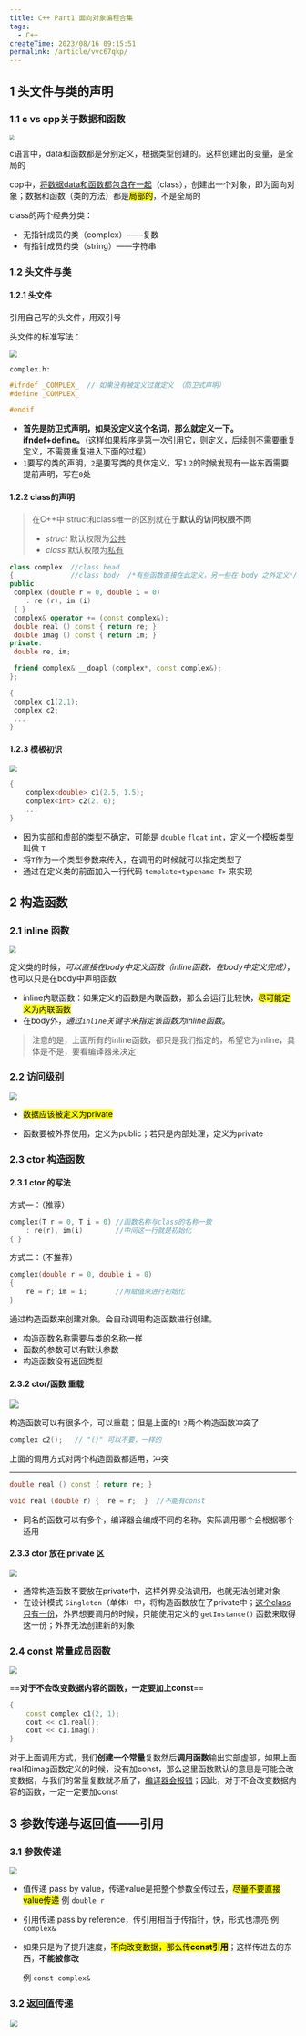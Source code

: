 ```yaml
---
title: C++ Part1 面向对象编程合集
tags: 
  - C++
createTime: 2023/08/16 09:15:51
permalink: /article/vvc67qkp/
---
```




## 1 头文件与类的声明

### 1.1 c vs cpp关于数据和函数

<img src="https://raw.githubusercontent.com/PLUS-WAVE/blog-image/master/img/2023-07-13-20-02-37-image.png" style="zoom:50%;" />

c语言中，data和函数都是分别定义，根据类型创建的。这样创建出的变量，是全局的

cpp中，<u>将数据data和函数都包含在一起</u>（class），创建出一个对象，即为面向对象；数据和函数（类的方法）都是<mark>局部的</mark>，不是全局的
<!-- more -->
class的两个经典分类：

- 无指针成员的类（complex）——复数
- 有指针成员的类（string）——字符串

### 1.2 头文件与类

#### 1.2.1 头文件

引用自己写的头文件，用双引号

头文件的标准写法：

<img src="https://raw.githubusercontent.com/PLUS-WAVE/blog-image/master/img/zoi1T4YHCO7AtdP.png" style="zoom:80%;" />

`complex.h:`

```cpp
#ifndef _COMPLEX_  // 如果没有被定义过就定义 （防卫式声明）
#define _COMPLEX_

#endif
```

- **首先是防卫式声明，如果没定义这个名词，那么就定义一下。ifndef+define。**（这样如果程序是第一次引用它，则定义，后续则不需要重复定义，不需要重复进入下面的过程）
- `1`要写的类的声明，`2`是要写类的具体定义，写`1` `2`的时候发现有一些东西需要提前声明，写在`0`处

#### 1.2.2 class的声明

> 在C++中 struct和class唯一的区别就在于**默认的访问权限不同**
>
> * *struct* 默认权限为<u>公共</u>
> * *class* 默认权限为<u>私有</u>

```cpp
class complex  //class head
{              //class body  /*有些函数直接在此定义，另一些在 body 之外定义*/
public:
 complex (double r = 0, double i = 0)
    : re (r), im (i) 
 { }
 complex& operator += (const complex&);
 double real () const { return re; }
 double imag () const { return im; }
private:
 double re, im;

 friend complex& __doapl (complex*, const complex&); 
};
```

```cpp
{
 complex c1(2,1);
 complex c2;
 ...
}
```

#### 1.2.3 模板初识

<img src="https://raw.githubusercontent.com/PLUS-WAVE/blog-image/master/img/xQKbWalLFc9NsEo.png" style="zoom: 80%;" />

```cpp
{
    complex<double> c1(2.5, 1.5);
    complex<int> c2(2, 6);
    ...
}
```

- 因为实部和虚部的类型不确定，可能是 `double` `float` `int`，定义一个模板类型叫做 `T` 
- 将`T`作为一个类型参数来传入，在调用的时候就可以指定类型了
- 通过在定义类的前面加入一行代码 `template<typename T>` 来实现

## 2 构造函数

### 2.1 inline 函数

<img src="https://raw.githubusercontent.com/PLUS-WAVE/blog-image/master/img/2023-07-13-20-04-44-image.png" style="zoom: 70%;" />

定义类的时候，*可以直接在body中定义函数（inline函数，在body中定义完成）*，也可以只是在body中声明函数

- inline内联函数：如果定义的函数是内联函数，那么会运行比较快，<mark>尽可能定义为内联函数</mark>
- 在body外，*通过`inline`关键字来指定该函数为inline函数*。

> 注意的是，上面所有的inline函数，都只是我们指定的，希望它为inline，具体是不是，要看编译器来决定

### 2.2 访问级别

<img src="https://raw.githubusercontent.com/PLUS-WAVE/blog-image/master/img/2023-07-13-20-05-19-image.png" style="zoom: 80%;" />

- <mark>数据应该被定义为private</mark>

- 函数要被外界使用，定义为public；若只是内部处理，定义为private

### 2.3 ctor 构造函数

#### 2.3.1 ctor 的写法

方式一：（推荐）

```cpp
complex(T r = 0, T i = 0) //函数名称与class的名称一致
    : re(r), im(i)        //中间这一行就是初始化
{ }
```

方式二：（不推荐）

```cpp
complex(double r = 0, double i = 0)  
{
    re = r; im = i;       //用赋值来进行初始化
}
```

通过构造函数来创建对象。会自动调用构造函数进行创建。

- 构造函数名称需要与类的名称一样
- 函数的参数可以有默认参数
- 构造函数没有返回类型

#### 2.3.2 ctor/函数 重载

![](https://raw.githubusercontent.com/PLUS-WAVE/blog-image/master/img/202307160852248.png)

构造函数可以有很多个，可以重载；但是上面的`1` `2`两个构造函数冲突了

```cpp
complex c2();   // "()" 可以不要，一样的
```

上面的调用方式对两个构造函数都适用，冲突

---

```cpp
double real () const { return re; }
```

```cpp
void real (double r) {  re = r;  }  //不能有const
```

- 同名的函数可以有多个，编译器会编成不同的名称，实际调用哪个会根据哪个适用

#### 2.3.3 ctor 放在 private 区

<img src="https://raw.githubusercontent.com/PLUS-WAVE/blog-image/master/img/202307160852097.png" style="zoom:80%;" />

- 通常构造函数不要放在private中，这样外界没法调用，也就无法创建对象
- 在设计模式 `Singleton`（单体）中，将构造函数放在了private中；<u>这个class只有一份</u>，外界想要调用的时候，只能使用定义的 `getInstance()` 函数来取得这一份；外界无法创建新的对象

### 2.4 const 常量成员函数

<img src="https://raw.githubusercontent.com/PLUS-WAVE/blog-image/master/img/202307160854481.png" style="zoom:80%;" />

==**对于不会改变数据内容的函数，一定要加上const**==



```cpp
{
    const complex c1(2, 1);
    cout << c1.real();
    cout << c1.imag();
}
```

对于上面调用方式，我们**创建一个常量**复数然后**调用函数**输出实部虚部，如果上面real和imag函数定义的时候，没有加const，那么这里函数默认的意思是可能会改变数据，与我们的常量复数就矛盾了，<u>编译器会报错</u>；因此，对于不会改变数据内容的函数，一定一定要加const



## 3 参数传递与返回值——引用

### 3.1 参数传递

<img src="https://raw.githubusercontent.com/PLUS-WAVE/blog-image/master/img/202307160855100.png" style="zoom:80%;" />

- 值传递 pass by value，传递value是把整个参数全传过去，<mark>尽量不要直接value传递</mark>  例 `double r`

- 引用传递 pass by reference，传引用相当于传指针，快，形式也漂亮 例 `complex&` 

- 如果只是为了提升速度，<mark>不向改变数据，那么传**const引用**</mark>；这样传进去的东西，**不能被修改** 

  例 `const complex&`

### 3.2 返回值传递

<img src="https://raw.githubusercontent.com/PLUS-WAVE/blog-image/master/img/202307160855838.png" title="" alt="" width="525" style="zoom:80%;" >

返回值的传递，<mark>尽量返回引用</mark>

> **在函数中创建的变量 (local 变量)，要返回**——这种情况是**不能返回引用的**；因为函数结束后函数中创建的变量就消失了，无法引用

------

<img src="https://raw.githubusercontent.com/PLUS-WAVE/blog-image/master/img/202307160904839.png" title="" alt="" width="533" style="zoom:80%;" >

> <u>传递者</u>无需知道<u>接受者</u>是以<u>reference形式</u>接受——所以用reference形式很便捷

## 4 友元 friend

### 4.1 友元

![](https://raw.githubusercontent.com/PLUS-WAVE/blog-image/master/img/202307160906644.png)

友元：friend，<u>修饰在函数定义之前</u>，**表示这个函数可以直接拿该类对象的private数据**

```cpp
inline complex&
__doapl(complex* ths, const complex& r)
{
    ths->re += r.re;  //直接拿private的数据，不需要函数
    ths->im += r.im;
    return *ths;
}
```

- 如上面所示，声明为friend之后，函数可以直接取到re和im，如果不被声明为friend，**只能通过调用real和imag函数来得到，效率较低**

### 4.2 相同 class 的 object 互为 friends

![](https://raw.githubusercontent.com/PLUS-WAVE/blog-image/master/img/202307160907920.png)

```cpp
{
    complex c1(2, 1);
    complex c2;
    c2.func(c1);
}
```

<mark>相同class的不同对象互为友元</mark>，即可以<u>直接取另一個 object 的 private data</u>

## 5 操作符重载与临时对象

### 5.1 操作符重载

在c++里我们可以定义加法等操作符，比如我们可以定义两个石头的加法

#### 5.1.1 成员函数实现 / this

成员函数： `complex :: function ....` 前面带有class的名称（在class里先声明了的）

```cpp
inline complex&
complex::operator += (const complex& r) {
    return __doapl(this, r);   //do assignment plus
}
```

<img src="https://raw.githubusercontent.com/PLUS-WAVE/blog-image/master/img/202307160907795.png" style="zoom:80%;" />

所有的成员函数都带有一个<mark>隐藏的参数`this`</mark>（<mark>是一个指针</mark>），`this`指向调用这个函数的调用者

- 定义函数的时候，**在参数中不能写出来`this`**，直接用即可

- **函数里可写可不写**，但当<u>传入参数</u>与<u>成员变量名</u>**相同**时要写

  ```cpp
  public:
  	double real () const { return this->re; }  //这里的this->可省略 
  ```

---

```cpp
c3 += c2 += c1;    // c2 加了 c1 后如果返回 void 就无法进行 c3 的操作了
```

将操作符写为void函数也可以，**但为了可以兼容`c3+=c2+=c1`的形式，写成返回引用更好。**



#### 5.1.2 非成员函数实现

<img src="https://raw.githubusercontent.com/PLUS-WAVE/blog-image/master/img/202307160910764.png" style="zoom: 67%;" />

非成员函数**没有`this`**

应对三种使用方法，写出三种方式

- 非成员函数是global函数——为了后面两种使用方法

- 这些函数<mark>不能返回引用</mark>，必须值传递
  
  > **在函数中创建的新变量 (local 变量)，要返回**

#### 5.1.3 output函数 << 的重载

cout不认识新定义的这种复数，因此也需要对`<<`进行操作符重载

> 只能全局函数，不能成员函数——导致使用时方向相反

```cpp
#include <iostream.h>
ostream&
operator<<(ostream& os, const complex& x)
{
    return os << '(' << real(x) << ',' << imag(x) << ')';  //自定义输出
}
```

- `ostream&` 是 `cout` 的 classname

> 参数传递：os 在函数中会变化，所以不能加 `const`

> 返回值传递：为了避免 `cout << c1 << conj(c1);` 连续输出，不用 `void`
> 
> `cout << c1` 返回值需要与 `cout` 类型一致



### 5.2 临时对象

<img src="https://raw.githubusercontent.com/PLUS-WAVE/blog-image/master/img/202307160913256.png"  />

`classname ()` 创建一个classname类型的临时对象——不需要名称，生命只有一行

## 6 带指针的类：三大函数

<img src="https://raw.githubusercontent.com/PLUS-WAVE/blog-image/master/img/202307160914266.png" style="zoom:80%;" />

- 析构函数：`~String();`

- 拷贝构造函数 copy ctor ： `String (const String& str);` —— `string s3(s1)`

- 拷贝赋值函数 copy op= ： `String& operator=(const String& str);` —— `s3=s2`
  
  > 编译器默认的拷贝构造赋值（一个bit一个bit的复制），编译器默认的只是拷贝了指针（浅拷贝），而不是指针指向的数据
  >
  > <img src="https://raw.githubusercontent.com/PLUS-WAVE/blog-image/master/img/202307160915253.png" title="" alt="" width="496"  >
  >
  > alias（别名）和 memory leak（内存泄漏）都是十分危险的
  >
  > <mark>因此，如果类中有指针，一定自己写这两个函数</mark>

### 6.1 ctor 和 dtor (构造和析构函数)

#### 6.1.1 ctor 构造函数

这里的 `new` 是申请的<mark>字符串的空间</mark>

```cpp
inline
String::String(const char* cstr = 0)
{
    if (cstr) {       // 指定了初值—— String s2("hello");
        m_data = new char[strlen(cstr) + 1];  // 字符串长度 + /0
        strcpy(m_data, cstr);
    }
    else {            // 未指定初值—— String s1();
        m_data = new char[1];
        *m_data = '\0';
    }
}
```

这里的 `new` 是申请的<mark>指针的空间</mark>，`String()`里面还有一个 `new`

```cpp
String* p = new String("hello");  
delete p;
```

#### 6.1.2 dtor 析构函数

```cpp
inline  
String::~String()
{
    delete[] m_data;
}
```

每个 `new` 都对应一个 `delete` —— 一定要释放

<mark>类对象死亡的时候（离开作用域），析构函数会被自动调用</mark>

例：这里结束会调用三次 dtor

```cpp
{
    String s1(),
    String s2("hello");
    String* p = new String("hello");
    delete p;
}
```

### 6.2 copy ctor 拷贝构造函数

```cpp
inline
String::String(const String& str)
{
    m_data = new char[strlen(str.m_data) + 1]; // “str.m_data” 兄弟之间互为友元 
    strcpy(m_data, str.m_data); // 深拷贝
}
```

```cpp
String s1("hello ");
String s2(s1);
```

### 6.3 copy op= 拷贝赋值函数

1. 先杀死调用者

2. 重新申请指定大小的空间

3. 复制字符串内容到调用者

```cpp
inline
String& String::operator=(const String & str)
{
    if (this == &str)  // 检测自我赋值 self assignment
        return *this;

    delete[] m_data;                               // 第一步
    m_data = new char[strlen(str.m_data) + 1];     // 第二步
    strcpy(m_data, str.m_data);                    // 第三步
    return *this;
}
```

> 一定要在开始就<mark>检测自我赋值</mark>，因为`a=a`时第一步 `delete` 了后，会使第三步出现问题



## 7 堆，栈，内存管理

### 7.1 堆和栈

**Stack** **栈**，是存在于某作用域 (scope) 的一块内存空间。

例如当你调用函数，函数本身即会形成一个 `stack` 用来放置它所接收的参数，以及返回地址；在函数本体 (function body) 内声明的任何变量其所使用的内存块都取自上述 `stack`



**Heap** **堆**，或称为 *system heap* ，是指由操作系统提供的一块 global 内存空间，程序可动态分配 (dynamic allocated) 从中获得若干区块   (blocks)

<u>可以用 `new` 来动态取得</u>

> 在 stack 中的是<u>自动生成的空间</u>，作用域结束空间会自动释放
>
> 在 heap 中的是<u>自己申请的空间</u>，需要自己释放

```cpp
{
   complex c1(1,2);              
   /*c1空间来自stack*/
   complex* p = new complex(3);  
   /*complex(3) 是个临时对象
   其所用的空间是以new从heap动态分配而得，并由p指向*/
}
```

### 7.2 object 生命期

- *stack objects* 的生命期 

  `c1` 便是所谓 stack object，其生命在作用域 (scope) 结束之际结束这种作用域内的 object，又称为 *auto object*，因为它会被“自动”清理（结束自动调用析构函数）

  ```cpp
  {
  	complex c1(1,2);
  }
  ```

  

- *static local objects* 的生命期

  若在前面加上 `static` 后，其会存在到整个程序结束

  ```cpp
  {
      static complex c2(1,2);
  }
  ```

- *global objects* 的生命期

  写在任何作用域之外的对象，其生命在整个程序结束之后才结束，你也可以把它视为一种 static object，其作用域是整个程序

  ```cpp
  ...
  complex c3(1,2);
  
  int main()
  {
      ...
  }
  ```

- *heap objects* 的生命期

  `p` 所指的便是 heap object，其生命在它被 `delete` 之际结束

  ```cpp
  {
      complex* p = new complex;
      ...
      delete p;
  }
  
  ```

### 7.3 new 和delete

#### 7.3.1 new

**new**：先分配 *memory* , 再调用 *ctor* 

<img src="https://raw.githubusercontent.com/PLUS-WAVE/blog-image/master/img/blog/2023-07-31/image-20230731092332395.png" alt="image-20230731092332395" style="zoom: 50%;" />

1. 分配内存：先用一个特殊函数，按 class 的定义分配了两个 `double` 的大小
2. 转型（忽视）
3. 调用构造函数，赋值`(1,2)`



#### 7.3.2 delete

**delete**：先调用 *dtor*, 再释放 *memory*

<img src="https://raw.githubusercontent.com/PLUS-WAVE/blog-image/master/img/blog/2023-07-31/image-20230731092947259.png" alt="image-20230731092947259" style="zoom: 50%;" />

1. 调用析构函数——释放的是 `m_date` 指向的字符串 `Hello` 的空间（即构造函数中 `new` 申请的空间）
2. 释放内存：用一个特殊函数释放了 `ps` 指向的空间（即`String* ps = new String("Hello");` 中 `new` 申请的空间）



### 7.4 内存动态分配

#### 7.4.1 在VC下内存动态分配

在VC下（不同编译器的内存动态分配可能不同）

<img src="https://raw.githubusercontent.com/PLUS-WAVE/blog-image/master/img/blog/2023-07-31/image-20230731095853726.png" alt="image-20230731095853726"  />

- 调试模式：

  `(4*3)` 是3个指针的大小

  `(32+4)` 是调试模式所需空间（橘色部分）

  `(4*2)` 是上下两个 *cookie* ——表示内存块的开始与结束

  `4` 是数组才有的长度记录

  由于分配内存块需要是16的倍数，所以需要 *pad* 来填充到`64`

- 执行模式：

  去掉调试模式的空间即可

> 因为内存块是16的倍数，因此最后四位bit一定都是0，*cookie* 就借用最后的一位`1`表示占用内存，`0`表示释放内存
>
> 如上图`41h`中`1`即表示占用内存



#### 7.4.2 array new/delete

![image-20230731101729210](https://raw.githubusercontent.com/PLUS-WAVE/blog-image/master/img/blog/2023-07-31/image-20230731101729210.png)

==`array new` 一定要搭配 `array delete`==

==`new`后有`[ ]`—> `delete`后加`[ ]`==

普通的delete只调用一次析构函数——剩下两个<u>指针的指向的空间</u>没有调用析构函数，内存泄漏

这种情况发生在有指针的类，但最好都这样写

## 8 静态 模板 namespace

### 8.1 static

对于**非静态**的函数和数据：

非静态的成员函数通过`this`指针来处理不同的数据（一份函数--->多个对象）

<img src="https://raw.githubusercontent.com/PLUS-WAVE/blog-image/master/img/blog/2023-08-02/image-20230731154446361.png" style="zoom:50%;" />

<img src="https://raw.githubusercontent.com/PLUS-WAVE/blog-image/master/img/blog/2023-07-31/image-20230731154548833.png" alt="image-20230731154548833" style="zoom: 67%;" />



对于**静态**的函数和数据：

==静态函数没有`this`==，不能处理一般的数据，只能处理静态的数据



例1：

```cpp
class Account
{
public:
	static double m_rate;  //静态变量的声明
	static void set_rate(const double& x) { m_rate = x; } //静态函数
};
double Account::m_rate = 0; //静态变量的定义 一定要有

int main()
{
    //调用静态函数法1——by class name
	Account::set_rate(5.0);
    //调用静态函数法2——by object
	Account a;
	a.set_rate(7.0); //静态函数与a无关/无this
}

```

例2：设计模式 `Singleton`（单体）

<img src="https://raw.githubusercontent.com/PLUS-WAVE/blog-image/master/img/blog/2023-07-31/image-20230731163117925.png" alt="image-20230731163117925" style="zoom:67%;" />

- 构造函数放在private中，外界无法调用
- 设计了`getInstance`<u>静态函数</u>，来生成并返回唯一的一份



### 8.2 template

#### 8.2.1 class template 类模板

<img src="https://raw.githubusercontent.com/PLUS-WAVE/blog-image/master/img/blog/2023-07-31/image-20230731164807992.png" style="zoom:67%;" />

- `T`来代替某种类型
- 使用时`classname<type1> xxx`，编译器会把`T`全部替换为`type1`



#### 8.2.2 function template 函数模板

<img src="https://raw.githubusercontent.com/PLUS-WAVE/blog-image/master/img/blog/2023-07-31/image-20230731164908165.png" alt="image-20230731164908165" style="zoom: 33%;" />

比较函数——任何类型都可以进行比较；`T`来代替某种类型

应用时，不需要写某种类型——编译器自己会推导

### 8.3 namespace

对东西进行一个包装（不一定要一次性全写在一起，可分开包装在一起）

```cpp
namespace name
{
...    
}
```

1. 用法一：using directive

   ```cpp
   #include <iostream>
   using namespace std; //直接把包装全打开
   int main()
   {
   	cin << ...;
   	cout << ...;
   	return 0;
   }
   ```

2. 用法二：using declaration

   ```cpp
   #include <iostream>
   using std::cout; //只打开一条
   int main()
   {
   	std::cin << ...; //没打开要写全名
   	cout << ...;
   	return 0;
   }
   ```

3. 用法三：都写全名

   ```cpp
   #include <iostream>
   int main()
   {
   	std::cin << ; 
   	std::cout << ...;
   	return 0;
   }
   ```



## 9 复合 委托

### 9.1 Composition 复合

类似于c中结构里有结构——class里有class

<img src="https://raw.githubusercontent.com/PLUS-WAVE/blog-image/master/img/blog/2023-08-02/image-20230801093748678.png" alt="image-20230801093748678" style="zoom:67%;" />

`deque` 是一个已经存在的功能很多的类（两头进出的队列）；利用`deque`的功能来实现`queue`的多种操作

> 该例只是复合的一种情况——设计模式 **Adapter**

####  9.1.1 复合下的构造和析构

<img src="https://raw.githubusercontent.com/PLUS-WAVE/blog-image/master/img/blog/2023-08-01/image-20230801095529359.png" alt="image-20230801095529359" style="zoom: 67%;" />

- 构造是==由内而外==

  Container 的构造函数，编译器会自动先调用 Component 的 default 构造函数，再执行自己

  > 注意如果要调用 Component 的其他构造函数需要自己写出来
  >
  > `Container::Container(…): Component() { … };`

- 析构是==由外而内==

  Container 的析构函数会先执行自己，之后编译器调用 Component 的析构函数



### 9.2 Delegation 委托

委托就是 Composition by reference；即通过指针把任务委托给另一个类

<img src="https://raw.githubusercontent.com/PLUS-WAVE/blog-image/master/img/blog/2023-08-01/image-20230801101359560.png" style="zoom:50%;" />

复合中，内部和外部是一起出现的；而委托是不同步的

> 这是一个著名的设计模式——**pimpl** (pointer to implementation) 或者叫 “编译防火墙” 
>
> - 右边怎么变动都不会影响左边
>
> - reference counting 多个指针共享一个 “Hello”；但当a要改变内容时， 系统会单独复制一份出来给a来改，b和c依然在共享
>
>   <img src="https://raw.githubusercontent.com/PLUS-WAVE/blog-image/master/img/blog/2023-08-01/image-20230801101907977.png" alt="image-20230801101907977" style="zoom: 67%;" />



## 10 继承与虚函数

### 10.1 Inheritance 继承

<img src="https://raw.githubusercontent.com/PLUS-WAVE/blog-image/master/img/blog/2023-08-01/image-20230801145225759.png" style="zoom:67%;" />

语法：`:public base_class_name`

`public` 只是一种继承的方式，还有`protect`，`private`

> 子类会拥有自己的以及父类的数据



#### 10.1.1 继承下的构造和析构

与复合下的构造和析构相似

<img src="https://raw.githubusercontent.com/PLUS-WAVE/blog-image/master/img/blog/2023-08-01/image-20230801150053963.png" alt="image-20230801150053963" style="zoom: 80%;" />

- 构造是==由内而外==

  Container 的构造函数，编译器会自动先调用 Component 的 default 构造函数，再执行自己

  > 注意如果要调用 Component 的其他构造函数需要自己写出来
  >
  > `Derived::Derived(…): Base() { … };`

- 析构是==由外而内==

  Container 的析构函数会先执行自己，之后编译器调用 Component 的析构函数

  > `Derived::~Derived(…){ … /* ~Base() */ };`
  
  > 注意：<u>Base class 的 dtor 必需是 *virtual*</u> 
  >
  > 否则下例会导致结束时只会调用 Base 的 dtor
  >
  > ```cpp
  > int main() {
  >     Base* ptr = new Derived();
  >     delete ptr; // 只会调用 Base 类的析构函数
  >     return 0;
  > }
  > ```

### 10.2 虚函数

<img src="https://raw.githubusercontent.com/PLUS-WAVE/blog-image/master/img/blog/2023-08-01/image-20230801152023433.png" alt="image-20230801152023433" style="zoom:80%;" />

- *pure virtual* 函数：

  derived class <u>一定要重新定义</u> (override 覆写)  它；<u>其没有定义</u>只有声明

  语法：`virtual xxxxxx =0;`

- *virtual* 函数：

  derived class 可以重新定义 (override, 覆写) 它，且它<u>已有默认定义</u>

  语法：`virtual xxxxxx;`

- *non-virtual* 函数：

  不希望 derived class 重新定义 (override, 覆写) 它



### 10.3 继承 with virtual

> 例子：在 Windows 平台下用某个软件打开文件——分为好几步，但基本所有软件大多数操作都是一致的，只有一个操作如读取方式是不一样的

<img src="https://raw.githubusercontent.com/PLUS-WAVE/blog-image/master/img/blog/2023-08-01/image-20230801154005427.png" alt="image-20230801154005427" style="zoom:80%;" />

1. 现有一个框架 Application framework 其写好了所有必要的函数，其中 `Serialize()` 就是一个 *pure virtual* 函数
2. 使用这个框架写自己软件的打开文件，就继承这个框架，其中就需要自己 *override* 覆写 `Serialize()` 这个函数
3. 在执行中，执行 `myDoc.OnFileOpen();` 中到 `Serialize()` 时，是通过 `this` 来指引到自己写的 `Serialize()` 中去的

> 把关键动作延缓到子类再做，这是一个经典的设计模式——**Template Method**



### 10.4 缩略图

- 复合：<img src="https://raw.githubusercontent.com/PLUS-WAVE/blog-image/master/img/blog/2023-08-02/image-20230802084858622.png" alt="image-20230802084858622" style="zoom: 80%;" />

- 委托：<img src="https://raw.githubusercontent.com/PLUS-WAVE/blog-image/master/img/blog/2023-08-02/image-20230802085101744.png" alt="image-20230802085101744" style="zoom:106%;" />

- 继承：<img src="https://raw.githubusercontent.com/PLUS-WAVE/blog-image/master/img/blog/2023-08-02/image-20230802085210589.png" alt="image-20230802085210589" style="zoom: 80%;" />

- 类中的元素：<img src="https://raw.githubusercontent.com/PLUS-WAVE/blog-image/master/img/blog/2023-08-02/image-20230802085810816.png" alt="image-20230802085810812" style="zoom:67%;" />    变量名称 : 变量类型（与代码刚好相反  

  - 变量下面加下划线 表示 `static`
  - 前面加一个 `-` 表示 `private`  

  - 前面加一个 `#` 表示 `protected`

  - 前面加一个 `+` 表示 `public`（一般可以省略）



### 10.5 继承+复合

这种关系下的构造和析构与之前的类似

- 第一种：

  <img src="https://raw.githubusercontent.com/PLUS-WAVE/blog-image/master/img/blog/2023-08-01/image-20230801161457590.png" alt="image-20230801161457590" style="zoom:67%;" />

  - 构造==由内到外== **先 Base 再 Component**

    Derived 的构造函数首先调用 Base 的 default 构造函数，然后调用 Component 的 default 构造函数，然后才执行自己

    `Derived::Derived(…): Base(),Component() { … };`

  - 析构==由外而内== **先 Component 再 Base**

    Derived 的析构函数首先执行自己，然后调用 Component 的析构函数，然后调用 Base 的析构函数

    `Derived::~Derived(…){… /*~Component() ~Base()*/};`

- 第二种：

  <img src="https://raw.githubusercontent.com/PLUS-WAVE/blog-image/master/img/blog/2023-08-01/image-20230801162202797.png" alt="image-20230801162202797" style="zoom: 67%;" />

  同理构造==由内到外==，析构==由外而内==



### 10.6 继承+委托

#### 10.6.1 例一 Observer

> 设计模式—— **Observer**
>
> 例如一串数据，可以用饼图来观察，也可以用条形图来观察，这种种的观察方式都是<u>继承于 Observer</u>

<img src="https://raw.githubusercontent.com/PLUS-WAVE/blog-image/master/img/blog/2023-08-01/image-20230801163932926.png" alt="image-20230801163932926" style="zoom: 67%;" />

通过 `vector<Observer> m_views;` 来进行委托

当数据改变的时候，Observer 也需要更新，即 `notify` 函数，来将目前所有的观察者更新



#### 10.6.2 例二 Composite

> 设计模式—— **Composite**
>
> 例如文件系统，文件夹里可以<u>有文件夹</u>（与自己相同的类），也可以<u>有文件</u>，其中文件就是最基本的 *Primitive*，而文件夹就是复合物 *Composite*

<img src="https://raw.githubusercontent.com/PLUS-WAVE/blog-image/master/img/blog/2023-08-02/image-20230802082524919.png" alt="image-20230802082524919"  />

要达成目的，就可以再设计一个父类 *Component* ，文件和文件夹就继承于同一父类；

其中 *Composite* 要用<u>委托到父类</u>的方式 `Component*` 设计容器和操作——使其 *Primitive* 和 *Composite* 都可以适用

```cpp
//父类 Component
class Component
{
private:
    int value;
public:
    Component(int val)	{value = val;}  
    virtual void add( Component* ) {} //虚函数
};

//复合物 Composite
class Composite 
    : public Component
{
	vector <Component*> c;  
public:
	Composite(int val) : Component(val) {}

	void add(Component* elem)
	{
		c.push_back(elem);
	}
	…
}

//基本类 Primitive
class Primitive
    : public Component
{
public:
	Primitive(int val): Component(val) {}
};

```

> component中<u>add是虚函数（且是空函数）</u>，不能是纯虚函数——*Primitive* 不会 override add函数（最基本的单位，不能 add 了），而 *Composite* 需要 override add函数



#### 10.6.3 例三 Prototype

> 设计模式—— **Prototype**
>
> 框架（父类）要创建未来才会出现的子类——要求子类要创建一个自己当作原型 *Prototype* 让框架（父类）来找到并创建 <u>FindAndClone</u> 

> 补充：当一个子类继承自父类时，它可以被视为是父类的一种类型，因此可以使用父类的指针或引用来引用子类的对象；
>
> 这种用父类的指针或引用来处理子类对象的方式称为——**向上转型 ** *Upcasting*

<img src="https://raw.githubusercontent.com/PLUS-WAVE/blog-image/master/img/blog/2023-08-02/image-20230802163941216.png" alt="image-20230802163941216" style="zoom: 50%;" />

1. 父类中，有一个存放原型的数组，有<u>纯虚函数</u> `Image *clone()`，还有两个<u>静态函数</u> `Image FindAndClone(imageType);`  `void addPrototype(Image *image){...}`  

2. 子类中，创建一个静态的自己 `_LAST` ，把它放到父类的一个空间中，这样父类就可以找到新创建的子类

   > ==private 的构造函数== `LandSatImage()` 中是 `addPrototype(this); //这里的 this 就是 _LAST` 将自己的原型放到了父类中去

3. 子类中，准备一个 `clone()`函数，父类通过调用找到的相应类型的 clone 函数来创建子类的副本

   > 这里的 clone 函数就不能用之前的那个构造函数来创建副本了——其会放到父类中去，所以创建一个新的构造函数 `LandSatImage(int)` 用传进一个无用参数（随便传个int型数据就好）来进行区分

